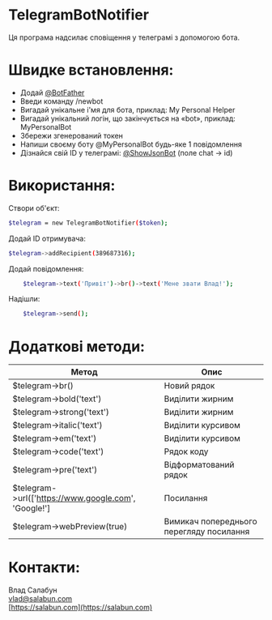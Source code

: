 # TelegramBotNotifier

Ця програма надсилає сповіщення у телеграмі з допомогою бота.

# Швидке встановлення:

  - Додай [@BotFather](https://t.me/botfather)
  - Введи команду /newbot
  - Вигадай унікальне і'мя для бота, приклад: My Personal Helper
  - Вигадай унікальний логін, що закінчується на «bot», приклад: MyPersonalBot
  - Збережи згенерований токен
  - Напиши своєму боту @MyPersonalBot будь-яке 1 повідомлення
  - Дізнайся свій ID у телеграмі: [@ShowJsonBot](https://t.me/ShowJsonBot) (поле chat -> id)

# Використання:
Створи об'єкт:
```sh
$telegram = new TelegramBotNotifier($token);
```
Додай ID отримувача:
```sh
$telegram->addRecipient(389687316);
```
Додай повідомлення:
```sh
    $telegram->text('Привіт')->br()->text('Мене звати Влад!');
```
Надішли:
```sh
    $telegram->send();
```
# Додаткові методи:
| Метод | Опис |
| ------ | ------ |
| $telegram->br() | Новий рядок |
| $telegram->bold('text') | Виділити жирним |
| $telegram->strong('text') | Виділити жирним |
| $telegram->italic('text') | Виділити курсивом |
| $telegram->em('text') | Виділити курсивом |
| $telegram->code('text') | Рядок коду |
| $telegram->pre('text') | Відформатований рядок |
| $telegram->url(['https://www.google.com', 'Google!'] | Посилання |
| $telegram->webPreview(true)  | Вимикач попереднього перегляду посилання |

# Контакти:
Влад Салабун  
vlad@salabun.com  
[https://salabun.com](https://salabun.com)
